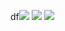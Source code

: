 df<img src="https://github-readme-streak-stats.herokuapp.com?user=nivin77789&theme=github-dark&hide_border=true&date_format=M%20j%5B%2C%20Y%5D"> 
<img src="https://github-readme-stats.vercel.app/api?username=nivin77789&show_icons=true&theme=github_dark&hide_border=true"> 
<img src="https://github-readme-stats.vercel.app/api/top-langs/?username=nivin77789&layout=compact&theme=github_dark&hide_border=true">
